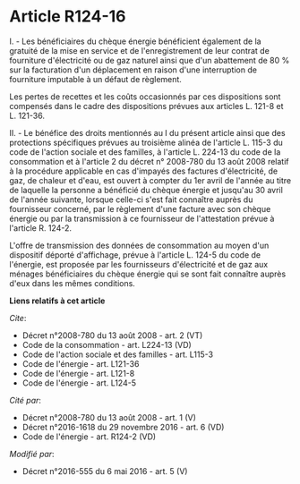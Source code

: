 # Article R124-16

I. - Les bénéficiaires du chèque énergie bénéficient également de la gratuité de la mise en service et de l'enregistrement de
leur contrat de fourniture d'électricité ou de gaz naturel ainsi que d'un abattement de 80 % sur la facturation d'un
déplacement en raison d'une interruption de fourniture imputable à un défaut de règlement. 

Les pertes de recettes et les coûts occasionnés par ces dispositions sont compensés dans le cadre des dispositions prévues
aux articles L. 121-8 et L. 121-36. 

II. - Le bénéfice des droits mentionnés au I du présent article ainsi que des protections spécifiques prévues au troisième
alinéa de l'article L. 115-3 du code de l'action sociale et des familles, à l'article L. 224-13 du code de la consommation et
à l'article 2 du décret n° 2008-780 du 13 août 2008 relatif à la procédure applicable en cas d'impayés des factures
d'électricité, de gaz, de chaleur et d'eau, est ouvert à compter du 1er avril de l'année au titre de laquelle la personne a
bénéficié du chèque énergie et jusqu'au 30 avril de l'année suivante, lorsque celle-ci s'est fait connaître auprès du
fournisseur concerné, par le règlement d'une facture avec son chèque énergie ou par la transmission à ce fournisseur de
l'attestation prévue à l'article R. 124-2. 

L'offre de transmission des données de consommation au moyen d'un dispositif déporté d'affichage, prévue à l'article L. 124-5
du code de l'énergie, est proposée par les fournisseurs d'électricité et de gaz aux ménages bénéficiaires du chèque énergie
qui se sont fait connaître auprès d'eux dans les mêmes conditions.

**Liens relatifs à cet article**

_Cite_:

  - Décret n°2008-780 du 13 août 2008 - art. 2 (VT)
  - Code de la consommation - art. L224-13 (VD)
  - Code de l'action sociale et des familles - art. L115-3
  - Code de l'énergie - art. L121-36
  - Code de l'énergie - art. L121-8
  - Code de l'énergie - art. L124-5

_Cité par_:

  - Décret n°2008-780 du 13 août 2008 - art. 1 (V)
  - Décret n°2016-1618 du 29 novembre 2016 - art. 6 (VD)
  - Code de l'énergie - art. R124-2 (VD)

_Modifié par_:

  - Décret n°2016-555 du 6 mai 2016 - art. 5 (V)
